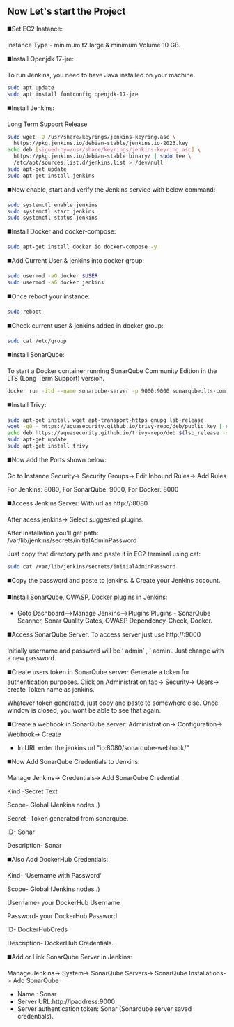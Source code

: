 ## Now Let's start the Project
◼️Set EC2 Instance:

Instance Type - minimum t2.large & minimum Volume 10 GB.

◼️Install Openjdk 17-jre:

To run Jenkins, you need to have Java installed on your machine.
```bash
sudo apt update
sudo apt install fontconfig openjdk-17-jre
```

◼️Install Jenkins:

Long Term Support Release
```bash
sudo wget -O /usr/share/keyrings/jenkins-keyring.asc \
  https://pkg.jenkins.io/debian-stable/jenkins.io-2023.key
echo deb [signed-by=/usr/share/keyrings/jenkins-keyring.asc] \
  https://pkg.jenkins.io/debian-stable binary/ | sudo tee \
  /etc/apt/sources.list.d/jenkins.list > /dev/null
sudo apt-get update
sudo apt-get install jenkins
```

◼️Now enable, start and verify the Jenkins service with below command:

```bash
sudo systemctl enable jenkins   
sudo systemctl start jenkins
sudo systemctl status jenkins
```

◼️Install Docker and docker-compose:
```bash
sudo apt-get install docker.io docker-compose -y
```

◼️Add Current User & jenkins into docker group:
```bash
sudo usermod -aG docker $USER
sudo usermod -aG docker jenkins
```
◼️Once reboot your instance:
```bash
sudo reboot
```
◼️Check current user & jenkins added in docker group:
```bash
sudo cat /etc/group
```

◼️Install SonarQube:

To start a Docker container running SonarQube Community Edition in the LTS (Long Term Support) version.
```bash
docker run -itd --name sonarqube-server -p 9000:9000 sonarqube:lts-community
```

◼️Install Trivy:
```bash
sudo apt-get install wget apt-transport-https gnupg lsb-release
wget -qO - https://aquasecurity.github.io/trivy-repo/deb/public.key | sudo apt-key add -
echo deb https://aquasecurity.github.io/trivy-repo/deb $(lsb_release -sc) main | sudo tee -a /etc/apt/sources.list.d/trivy.list
sudo apt-get update
sudo apt-get install trivy
```

◼️Now add the Ports shown below:

Go to Instance Security-> Security Groups-> Edit Inbound Rules-> Add Rules

For Jenkins: 8080, For SonarQube: 9000, For Docker: 8000

◼️Access Jenkins Server: With url as http://<publicIP>:8080

After acess jenkins-> Select suggested plugins.

After Installation you'll get path: /var/lib/jenkins/secrets/initialAdminPassword

Just copy that directory path and paste it in EC2 terminal using cat:
```bash
sudo cat /var/lib/jenkins/secrets/initialAdminPassword
```
◼️Copy the password and paste to jenkins. & Create your Jenkins account.

◼️Install SonarQube, OWASP, Docker plugins in Jenkins:
- Goto Dashboard-->Manage Jenkins-->Plugins
Plugins - SonarQube Scanner, Sonar Quality Gates, OWASP Dependency-Check, Docker.

◼️Access SonarQube Server: To access server just use http://<publicIP>:9000

Initially username and password will be ‘ admin’ , ’ admin’. Just change with a new password.

◼️Create users token in SonarQube server: Generate a token for authentication purposes. Click on Administration tab-> Security-> Users-> create Token name as jenkins.

Whatever token generated, just copy and paste to somewhere else. Once window is closed, you wont be able to see that again.

◼️Create a webhook in SonarQube server: Administration-> Configuration-> Webhook-> Create
 - In URL enter the jenkins url "ip:8080/sonarqube-webhook/"


◼️Now Add SonarQube Credentials to Jenkins:

Manage Jenkins-> Credentials-> Add SonarQube Credential

Kind -Secret Text

Scope- Global (Jenkins nodes..)

Secret- Token generated from sonarqube.

ID- Sonar

Description- Sonar

◼️Also Add DockerHub Credentials:

Kind- ‘Username with Password‘

Scope- Global (Jenkins nodes..)

Username- your DockerHub Username

Password- your DockerHub Password

ID- DockerHubCreds

Description- DockerHub Credentials.

◼️Add or Link SonarQube Server in Jenkins:

Manage Jenkins-> System-> SonarQube Servers-> SonarQube Installations-> Add SonarQube

- Name : Sonar
- Server URL:http://ipaddress:9000
- Server authentication token: Sonar (Sonarqube server saved credentials).


















